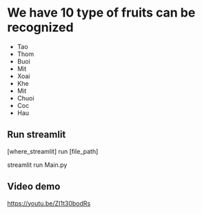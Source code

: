 # We have 10 type of fruits can be recognized
* Tao
* Thom
* Buoi
* Mit
* Xoai
* Khe
* Mit
* Chuoi
* Coc
* Hau

## Run streamlit
[where_streamlit] run [file_path]

streamlit run Main.py

## Video demo
https://youtu.be/ZI1t30bodRs
